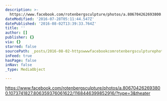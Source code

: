 ```yaml
---
description: >-
  https://www.facebook.com/rotenbergsculpture/photos/a.806704262693800.1073741827.806359376061622/1168446399852916/?type=3&theater
dateModified: '2016-07-28T05:11:44.547Z'
datePublished: '2016-08-02T13:39:33.764Z'
title: ''
author: []
publisher: {}
via: {}
starred: false
sourcePath: _posts/2016-08-02-httpswwwfacebookcomrotenbergsculpturephotosa8067042.md
inFeed: true
hasPage: false
inNav: false
_type: MediaObject

---
```

https://www.facebook.com/rotenbergsculpture/photos/a.806704262693800.1073741827.806359376061622/1168446399852916/?type=3&theater
